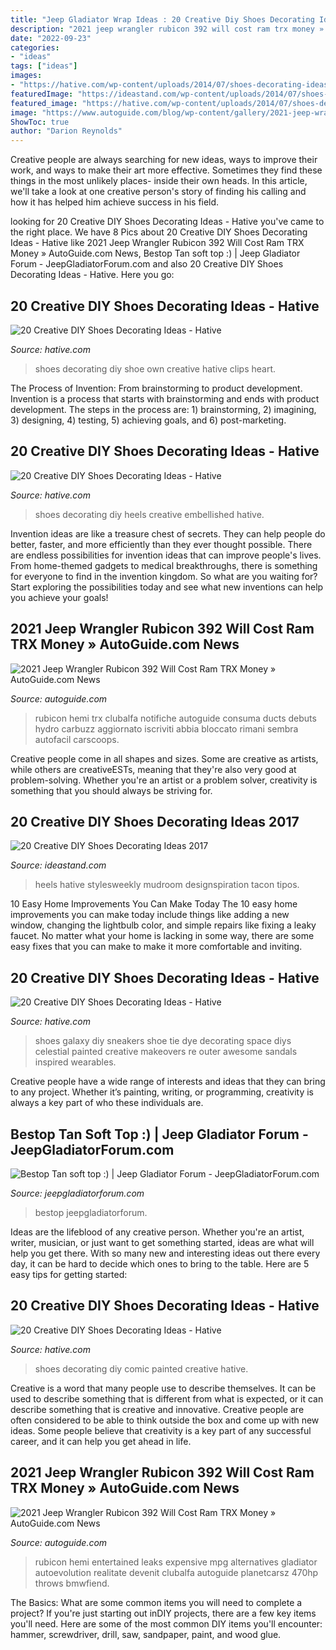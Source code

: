 ```yaml
---
title: "Jeep Gladiator Wrap Ideas : 20 Creative Diy Shoes Decorating Ideas"
description: "2021 jeep wrangler rubicon 392 will cost ram trx money » autoguide.com news"
date: "2022-09-23"
categories:
- "ideas"
tags: ["ideas"]
images:
- "https://hative.com/wp-content/uploads/2014/07/shoes-decorating-ideas/14-shoes-decorating-ideas.jpg"
featuredImage: "https://ideastand.com/wp-content/uploads/2014/07/shoes-decorating-ideas/8-shoes-decorating-ideas.jpg"
featured_image: "https://hative.com/wp-content/uploads/2014/07/shoes-decorating-ideas/5-shoes-decorating-ideas.jpg"
image: "https://www.autoguide.com/blog/wp-content/gallery/2021-jeep-wrangler-rubicon-392-2020-11-17/2021-Jeep-Wrangler-Rubicon-392-12.jpg"
ShowToc: true
author: "Darion Reynolds"
---
```



Creative people are always searching for new ideas, ways to improve their work, and ways to make their art more effective. Sometimes they find these things in the most unlikely places- inside their own heads. In this article, we'll take a look at one creative person's story of finding his calling and how it has helped him achieve success in his field.

	

		
looking for 20 Creative DIY Shoes Decorating Ideas - Hative you've came to the right place. We have 8 Pics about 20 Creative DIY Shoes Decorating Ideas - Hative like 2021 Jeep Wrangler Rubicon 392 Will Cost Ram TRX Money » AutoGuide.com News, Bestop Tan soft top :) | Jeep Gladiator Forum - JeepGladiatorForum.com and also 20 Creative DIY Shoes Decorating Ideas - Hative. Here you go:
		
    
## 20 Creative DIY Shoes Decorating Ideas - Hative

<img loading=lazy src="https://hative.com/wp-content/uploads/2014/07/shoes-decorating-ideas/14-shoes-decorating-ideas.jpg" onerror="this.onerror=null;this.src='https://tse4.mm.bing.net/th?id=OIP.suhXEqDFvlwv31zalWOTRAHaE0&amp;pid=15.1';" alt="20 Creative DIY Shoes Decorating Ideas - Hative">

_Source: hative.com_

>shoes decorating diy shoe own creative hative clips heart. 

	

The Process of Invention: From brainstorming to product development.
Invention is a process that starts with brainstorming and ends with product development. The steps in the process are: 1) brainstorming, 2) imagining, 3) designing, 4) testing, 5) achieving goals, and 6) post-marketing.

    
## 20 Creative DIY Shoes Decorating Ideas - Hative

<img loading=lazy src="https://hative.com/wp-content/uploads/2014/07/shoes-decorating-ideas/5-shoes-decorating-ideas.jpg" onerror="this.onerror=null;this.src='https://tse4.mm.bing.net/th?id=OIP.N7upWIsL-3jTUPauLNHZKQHaGY&amp;pid=15.1';" alt="20 Creative DIY Shoes Decorating Ideas - Hative">

_Source: hative.com_

>shoes decorating diy heels creative embellished hative. 

	

Invention ideas are like a treasure chest of secrets. They can help people do better, faster, and more efficiently than they ever thought possible. There are endless possibilities for invention ideas that can improve people's lives. From home-themed gadgets to medical breakthroughs, there is something for everyone to find in the invention kingdom. So what are you waiting for? Start exploring the possibilities today and see what new inventions can help you achieve your goals!

    
## 2021 Jeep Wrangler Rubicon 392 Will Cost Ram TRX Money » AutoGuide.com News

<img loading=lazy src="https://www.autoguide.com/blog/wp-content/gallery/2021-jeep-wrangler-rubicon-392-2020-11-17/2021-Jeep-Wrangler-Rubicon-392-12.jpg" onerror="this.onerror=null;this.src='https://tse1.mm.bing.net/th?id=OIP.YGym0OJquj0OmCkCsBXB3QHaE8&amp;pid=15.1';" alt="2021 Jeep Wrangler Rubicon 392 Will Cost Ram TRX Money » AutoGuide.com News">

_Source: autoguide.com_

>rubicon hemi trx clubalfa notifiche autoguide consuma ducts debuts hydro carbuzz aggiornato iscriviti abbia bloccato rimani sembra autofacil carscoops. 

	

Creative people come in all shapes and sizes. Some are creative as artists, while others are creativeESTs, meaning that they're also very good at problem-solving. Whether you're an artist or a problem solver, creativity is something that you should always be striving for.

    
## 20 Creative DIY Shoes Decorating Ideas 2017

<img loading=lazy src="https://ideastand.com/wp-content/uploads/2014/07/shoes-decorating-ideas/8-shoes-decorating-ideas.jpg" onerror="this.onerror=null;this.src='https://tse2.mm.bing.net/th?id=OIP.ATVj1w82Yht3MjnvG5GkmAHaLI&amp;pid=15.1';" alt="20 Creative DIY Shoes Decorating Ideas 2017">

_Source: ideastand.com_

>heels hative stylesweekly mudroom designspiration tacon tipos. 

	

10 Easy Home Improvements You Can Make Today
The 10 easy home improvements you can make today include things like adding a new window, changing the lightbulb color, and simple repairs like fixing a leaky faucet. No matter what your home is lacking in some way, there are some easy fixes that you can make to make it more comfortable and inviting.

    
## 20 Creative DIY Shoes Decorating Ideas - Hative

<img loading=lazy src="https://hative.com/wp-content/uploads/2014/07/shoes-decorating-ideas/17-shoes-decorating-ideas.jpg" onerror="this.onerror=null;this.src='https://tse4.mm.bing.net/th?id=OIP.L32Z4PRFF1sP9J7blBmNpgHaE9&amp;pid=15.1';" alt="20 Creative DIY Shoes Decorating Ideas - Hative">

_Source: hative.com_

>shoes galaxy diy sneakers shoe tie dye decorating space diys celestial painted creative makeovers re outer awesome sandals inspired wearables. 

	

Creative people have a wide range of interests and ideas that they can bring to any project. Whether it’s painting, writing, or programming, creativity is always a key part of who these individuals are.

    
## Bestop Tan Soft Top :) | Jeep Gladiator Forum - JeepGladiatorForum.com

<img loading=lazy src="https://www.jeepgladiatorforum.com/forum/attachments/988dc7b3-6239-48f1-a9f2-0af820937386-jpeg.13663/" onerror="this.onerror=null;this.src='https://tse2.mm.bing.net/th?id=OIP.-7ym4TQ_5W-Sk41ULSz16wHaFj&amp;pid=15.1';" alt="Bestop Tan soft top :) | Jeep Gladiator Forum - JeepGladiatorForum.com">

_Source: jeepgladiatorforum.com_

>bestop jeepgladiatorforum. 

	

Ideas are the lifeblood of any creative person. Whether you're an artist, writer, musician, or just want to get something started, ideas are what will help you get there. With so many new and interesting ideas out there every day, it can be hard to decide which ones to bring to the table. Here are 5 easy tips for getting started: 

    
## 20 Creative DIY Shoes Decorating Ideas - Hative

<img loading=lazy src="https://hative.com/wp-content/uploads/2014/07/shoes-decorating-ideas/19-shoes-decorating-ideas.jpg" onerror="this.onerror=null;this.src='https://tse3.mm.bing.net/th?id=OIP.Z52rMXvBL40QeYJRzeI9sAHaHa&amp;pid=15.1';" alt="20 Creative DIY Shoes Decorating Ideas - Hative">

_Source: hative.com_

>shoes decorating diy comic painted creative hative. 

	

Creative is a word that many people use to describe themselves. It can be used to describe something that is different from what is expected, or it can describe something that is creative and innovative. Creative people are often considered to be able to think outside the box and come up with new ideas. Some people believe that creativity is a key part of any successful career, and it can help you get ahead in life.

    
## 2021 Jeep Wrangler Rubicon 392 Will Cost Ram TRX Money » AutoGuide.com News

<img loading=lazy src="https://www.autoguide.com/blog/wp-content/gallery/2021-jeep-wrangler-rubicon-392-2020-11-17/2021-Jeep-Wrangler-Rubicon-392-13.jpg" onerror="this.onerror=null;this.src='https://tse4.mm.bing.net/th?id=OIP.MMfOX0ru0bz6Jf_J8gcOAwHaE8&amp;pid=15.1';" alt="2021 Jeep Wrangler Rubicon 392 Will Cost Ram TRX Money » AutoGuide.com News">

_Source: autoguide.com_

>rubicon hemi entertained leaks expensive mpg alternatives gladiator autoevolution realitate devenit clubalfa autoguide planetcarsz 470hp throws bmwfiend. 

	

The Basics: What are some common items you will need to complete a project?
If you're just starting out inDIY projects, there are a few key items you'll need. Here are some of the most common DIY items you'll encounter: hammer, screwdriver, drill, saw, sandpaper, paint, and wood glue.

